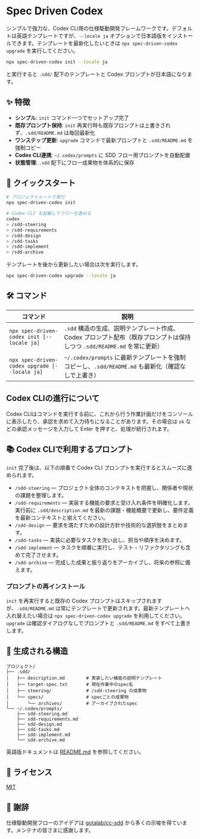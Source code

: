 # Spec Driven Codex

シンプルで強力な、Codex CLI用の仕様駆動開発フレームワークです。デフォルトは英語テンプレートですが、`--locale ja` オプションで日本語版をインストールできます。テンプレートを最新化したいときは `npx spec-driven-codex upgrade` を実行してください。

```bash
npx spec-driven-codex init --locale ja
```

と実行すると `.sdd/` 配下のテンプレートと Codex プロンプトが日本語になります。

## ✨ 特徴

- **シンプル**: `init` コマンド一つでセットアップ完了
- **既存プロンプト保持**: `init` 再実行時も既存プロンプトは上書きされず、`.sdd/README.md` は毎回最新化
- **ワンステップ更新**: `upgrade` コマンドで最新プロンプトと `.sdd/README.md` を強制コピー
- **Codex CLI連携**: `~/.codex/prompts` に SDD フロー用プロンプトを自動配置
- **状態管理**: `.sdd` 配下にフロー成果物を体系的に保存

## 🚀 クイックスタート

```bash
# プロジェクトルートで実行
npx spec-driven-codex init

# Codex CLI を起動してフローを進める
codex
> /sdd-steering
> /sdd-requirements
> /sdd-design
> /sdd-tasks
> /sdd-implement
> /sdd-archive
```

テンプレートを後から更新したい場合は次を実行します。

```bash
npx spec-driven-codex upgrade --locale ja
```

## 🛠 コマンド

| コマンド | 説明 |
| --- | --- |
| `npx spec-driven-codex init [--locale ja]` | `.sdd` 構造の生成、説明テンプレート作成、Codex プロンプト配布（既存プロンプトは保持しつつ `.sdd/README.md` を常に更新） |
| `npx spec-driven-codex upgrade [--locale ja]` | `~/.codex/prompts` に最新テンプレートを強制コピーし、`.sdd/README.md` も最新化（確認なしで上書き） |

## Codex CLIの進行について

Codex CLIはコマンドを実行する前に、これから行う作業計画だけをコンソールに表示したり、承認を求めて入力待ちになることがあります。その場合は `ok` などの承認メッセージを入力して Enter を押すと、処理が続行されます。

## 📚 Codex CLIで利用するプロンプト

`init` 完了後は、以下の順番で Codex CLI プロンプトを実行するとスムーズに進められます。

- `/sdd-steering` — プロジェクト全体のコンテキストを把握し、関係者や現状の課題を整理します。
- `/sdd-requirements` — 実装する機能の要求と受け入れ条件を明確化します。実行前に `.sdd/description.md` を最新の課題・機能概要で更新し、要件定義を最新コンテキストと揃えてください。
- `/sdd-design` — 要求を満たすための設計方針や技術的な選択肢をまとめます。
- `/sdd-tasks` — 実装に必要なタスクを洗い出し、担当や順序を決めます。
- `/sdd-implement` — タスクを順番に実行し、テスト・リファクタリングも含めて完了させます。
- `/sdd-archive` — 完成した成果と振り返りをアーカイブし、将来の参照に備えます。

### プロンプトの再インストール

`init` を再実行すると既存の Codex プロンプトはスキップされますが、`.sdd/README.md` は常にテンプレートで更新されます。最新テンプレートへ入れ替えたい場合は `npx spec-driven-codex upgrade` を利用してください。`upgrade` は確認ダイアログなしでプロンプトと `.sdd/README.md` をすべて上書きします。

## 📂 生成される構造

```
プロジェクト/
├── .sdd/
│   ├── description.md        # 実装したい機能の説明テンプレート
│   ├── target-spec.txt       # 現在作業中のspec名
│   ├── steering/             # /sdd-steering の成果物
│   └── specs/                # specごとの成果物
│       └── archives/         # アーカイブされたspec
└── ~/.codex/prompts/
    ├── sdd-steering.md
    ├── sdd-requirements.md
    ├── sdd-design.md
    ├── sdd-tasks.md
    ├── sdd-implement.md
    └── sdd-archive.md
```

英語版ドキュメントは [README.md](./README.md) を参照してください。

## 📄 ライセンス

[MIT](./LICENSE)

## 🙏 謝辞

仕様駆動開発フローのアイデアは [gotalab/cc-sdd](https://github.com/gotalab/cc-sdd) から多くの示唆を得ています。メンテナの皆さまに感謝します。
